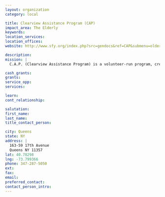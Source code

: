 ```yaml
---
layout: organization
category: local

title: Clearview Assistance Program (CAP)
impact_area: The Elderly
keywords: 
location_services: 
location_offices: 
website: http://www.sfy.org/index.php?src=gendocs&ref=CAP&submenu=older_adults

description: 
mission: |
  C.A.P. (Clearview Assistance Program) is a volunteer-run program, created by Clearview residents, with one aim: to help Clearview Gardens residents, particularly senior citizens. Clearview Gardens is a NORC (Naturally Occuring Retirement Community), but any shareholder with a need can request assistance. Residents reach out to other residents as phone buddies; teen volunteers from local schools assist with shopping; the professional social workers try to help shareholders obtain government services they are entitled to. Also available are in-home nurse visits, buses to local shopping areas and doctor’s offices, and informative ongoing programs which include speakers, exercise classes, and more.

cash_grants: 
grants: 
service_opp: 
services: 

learn: 
cont_relationship: 

salutation: 
first_name: 
last_name: 
title_contact_person: 

city: Queens
state: NY
address: |
  163-59 17th Avenue  
  Queens NY 11357
lat: 40.78298
lng: -73.799366
phone: 347-287-5050
ext: 
fax: 
email: 
preferred_contact: 
contact_person_intro: 
---
```

